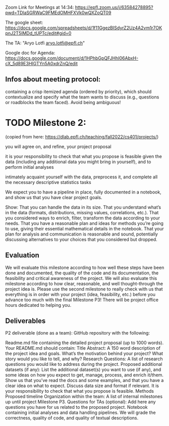 Zoom Link for Meetings at 14:34: https://epfl.zoom.us/j/63584278895?pwd=TDlaSGRWaC9FMEdOMHFXVk0wQXZoQT09 

The google sheet: https://docs.google.com/spreadsheets/d/1f11GgezBISdyrZ2Uz4A2vm1r7OKpnJ2T5IMDd_tUPTc/edit#gid=0 

The TA: "Aryo Lotfi aryo.lotfi@epfl.ch"

Google doc for Agenda: https://docs.google.com/document/d/1HPhbGpQFJHhI06AbxH-cX_5d89E3HIGTYn5A0xdrZnQ/edit

## Infos about meeting protocol:
containing a crisp itemized agenda (ordered by priority), which should contextualize and specify what the team wants to discuss (e.g., questions or roadblocks the team faced). Avoid being ambiguous!




# TODO Milestone 2:
(copied from here: https://dlab.epfl.ch/teaching/fall2022/cs401/projects/)

you will agree on, and refine, your project proposal

it is your responsibility to check that what you propose is feasible given the data (including any additional data you might bring in yourself), and to perform initial analyses

intimately acquaint yourself with the data, preprocess it, and complete all the necessary descriptive statistics tasks

We expect you to have a pipeline in place, fully documented in a notebook, and show us that you have clear project goals.



Show:
That you can handle the data in its size.
That you understand what’s in the data (formats, distributions, missing values, correlations, etc.).
That you considered ways to enrich, filter, transform the data according to your needs.
That you have a reasonable plan and ideas for methods you’re going to use, giving their essential mathematical details in the notebook.
That your plan for analysis and communication is reasonable and sound, potentially discussing alternatives to your choices that you considered but dropped.


## Evaluation

We will evaluate this milestone according to how well these steps have been done and documented, the quality of the code and its documentation, the feasibility and critical awareness of the project. We will also evaluate this milestone according to how clear, reasonable, and well thought-through the project idea is. Please use the second milestone to really check with us that everything is in order with your project (idea, feasibility, etc.) before you advance too much with the final Milestone P3! There will be project office hours dedicated to helping you.

## Deliverables
P2 deliverable (done as a team): GitHub repository with the following:

Readme.md file containing the detailed project proposal (up to 1000 words). Your README.md should contain:
Title
Abstract: A 150 word description of the project idea and goals. What’s the motivation behind your project? What story would you like to tell, and why?
Research Questions: A list of research questions you would like to address during the project.
Proposed additional datasets (if any): List the additional dataset(s) you want to use (if any), and some ideas on how you expect to get, manage, process, and enrich it/them. Show us that you’ve read the docs and some examples, and that you have a clear idea on what to expect. Discuss data size and format if relevant. It is your responsibility to check that what you propose is feasible.
Methods
Proposed timeline
Organization within the team: A list of internal milestones up until project Milestone P3.
Questions for TAs (optional): Add here any questions you have for us related to the proposed project.
Notebook containing initial analyses and data handling pipelines. We will grade the correctness, quality of code, and quality of textual descriptions.
